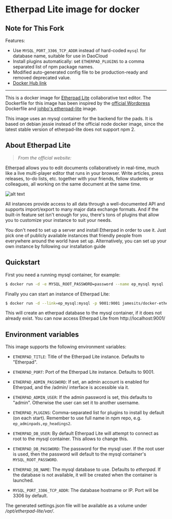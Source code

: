 # Etherpad Lite image for docker

## Note for This Fork

Features:
 * Use `MYSQL_PORT_3306_TCP_ADDR` instead of hard-coded `mysql` for database name, suitable for use in DaoCloud
 * Install plugins automatically: set `ETHERPAD_PLUGINS` to a comma separated list of npm package names.
 * Modified auto-generated config file to be production-ready and removed deprecated value.
 * [Docker Hub link](https://hub.docker.com/r/jamesits/docker-etherpad-lite/)

----------

This is a docker image for [Etherpad Lite](http://etherpad.org/) collaborative
text editor. The Dockerfile for this image has been inspired by the
[official Wordpress](https://registry.hub.docker.com/_/wordpress/) Dockerfile and
[johbo's etherpad-lite](https://registry.hub.docker.com/u/johbo/etherpad-lite/)
image.

This image uses an mysql container for the backend for the pads. It is based
on debian jessie instead of the official node docker image, since the latest
stable version of etherpad-lite does not support npm 2.

## About Etherpad Lite

> *From the official website:*

Etherpad allows you to edit documents collaboratively in real-time, much like a live multi-player editor that runs in your browser. Write articles, press releases, to-do lists, etc. together with your friends, fellow students or colleagues, all working on the same document at the same time.

![alt text](http://i.imgur.com/zYrGkg3.gif "Etherpad in action on PrimaryPad")

All instances provide access to all data through a well-documented API and supports import/export to many major data exchange formats. And if the built-in feature set isn't enough for you, there's tons of plugins that allow you to customize your instance to suit your needs.

You don't need to set up a server and install Etherpad in order to use it. Just pick one of publicly available instances that friendly people from everywhere around the world have set up. Alternatively, you can set up your own instance by following our installation guide

## Quickstart

First you need a running mysql container, for example:

```bash
$ docker run -d -e MYSQL_ROOT_PASSWORD=password --name ep_mysql mysql
```

Finally you can start an instance of Etherpad Lite:

```bash
$ docker run -d --link=ep_mysql:mysql -p 9001:9001 jamesits/docker-etherpad-lite
```

This will create an etherpad database to the mysql container, if it does not
already exist. You can now access Etherpad Lite from http://localhost:9001/

## Environment variables

This image supports the following environment variables:

* `ETHERPAD_TITLE`: Title of the Etherpad Lite instance. Defaults to "Etherpad".
* `ETHERPAD_PORT`: Port of the Etherpad Lite instance. Defaults to 9001.

* `ETHERPAD_ADMIN_PASSWORD`: If set, an admin account is enabled for Etherpad,
and the /admin/ interface is accessible via it.
* `ETHERPAD_ADMIN_USER`: If the admin password is set, this defaults to "admin".
Otherwise the user can set it to another username.

* `ETHERPAD_PLUGINS`: Comma-separated list for plugins to install by default 
 (on each start). Remember to use full name in npm repo, e.g. 
`ep_adminpads,ep_headings2`.

* `ETHERPAD_DB_USER`: By default Etherpad Lite will attempt to connect as root
to the mysql container. This allows to change this.
* `ETHERPAD_DB_PASSWORD`: The password for the mysql user. If the root user is
used, then the password will default to the mysql container's
`MYSQL_ROOT_PASSWORD`.
* `ETHERPAD_DB_NAME`: The mysql database to use. Defaults to *etherpad*. If the
database is not available, it will be created when the container is launched.
* `MYSQL_PORT_3306_TCP_ADDR`: The database hostname or IP. Port will be 3306 
by default.

The generated settings.json file will be available as a volume under
*/opt/etherpad-lite/var/*.
